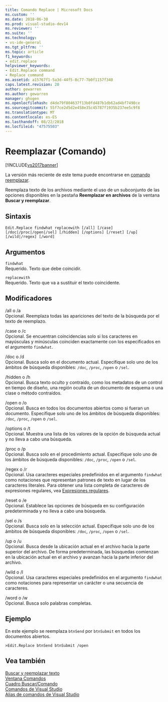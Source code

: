 ```yaml
---
title: Comando Replace | Microsoft Docs
ms.custom: ''
ms.date: 2018-06-30
ms.prod: visual-studio-dev14
ms.reviewer: ''
ms.suite: ''
ms.technology:
- vs-ide-general
ms.tgt_pltfrm: ''
ms.topic: article
f1_keywords:
- edit.replace
helpviewer_keywords:
- Edit.Replace command
- Replace command
ms.assetid: a15767f1-5a3d-44f5-8c77-7b0f1157f340
caps.latest.revision: 20
author: gewarren
ms.author: gewarren
manager: ghogen
ms.openlocfilehash: d4de79f804637f13b0fd487b1db62ad4bf7490ce
ms.sourcegitcommit: 55f7ce2d5d2e458e35c45787f1935b237ee5c9f8
ms.translationtype: MT
ms.contentlocale: es-ES
ms.lasthandoff: 08/22/2018
ms.locfileid: "47575503"
---
```

# <a name="replace-command"></a>Reemplazar (Comando)
[!INCLUDE[vs2017banner](../../includes/vs2017banner.md)]

La versión más reciente de este tema puede encontrarse en [comando reemplazar](https://docs.microsoft.com/visualstudio/ide/reference/replace-command).  
  
  
Reemplaza texto de los archivos mediante el uso de un subconjunto de las opciones disponibles en la pestaña **Reemplazar en archivos** de la ventana **Buscar y reemplazar**.  
  
## <a name="syntax"></a>Sintaxis  
  
```  
Edit.Replace findwhat replacewith [/all] [/case]  
[/doc|/proc|/open|/sel] [/hidden] [/options] [/reset] [/up]  
[/wild|/regex] [/word]  
```  
  
## <a name="arguments"></a>Argumentos  
 `findwhat`  
 Requerido. Texto que debe coincidir.  
  
 `replacewith`  
 Requerido. Texto que va a sustituir el texto coincidente.  
  
## <a name="switches"></a>Modificadores  
 /all o /a  
 Opcional. Reemplaza todas las apariciones del texto de la búsqueda por el texto de reemplazo.  
  
 /case o /c  
 Opcional. Se encuentran coincidencias solo si los caracteres en mayúsculas y minúsculas coinciden exactamente con los especificados en el argumento `findwhat`.  
  
 /doc o /d  
 Opcional. Busca solo en el documento actual. Especifique solo uno de los ámbitos de búsqueda disponibles: `/doc`, `/proc`, `/open` o `/sel`.  
  
 /hidden o /h  
 Opcional. Busca texto oculto y contraído, como los metadatos de un control en tiempo de diseño, una región oculta de un documento de esquema o una clase o método contraídos.  
  
 /open o /o  
 Opcional. Busca en todos los documentos abiertos como si fueran un documento. Especifique solo uno de los ámbitos de búsqueda disponibles: `/doc`, `/proc`, `/open` o `/sel`.  
  
 /options o /t  
 Opcional. Muestra una lista de los valores de la opción de búsqueda actual y no lleva a cabo una búsqueda.  
  
 /proc o /p  
 Opcional. Busca solo en el procedimiento actual. Especifique solo uno de los ámbitos de búsqueda disponibles: `/doc`, `/proc`, `/open` o `/sel`.  
  
 /regex o /r  
 Opcional. Usa caracteres especiales predefinidos en el argumento `findwhat` como notaciones que representan patrones de texto en lugar de los caracteres literales. Para obtener una lista completa de caracteres de expresiones regulares, vea [Expresiones regulares](../../ide/using-regular-expressions-in-visual-studio.md).  
  
 /reset o /e  
 Opcional. Establece las opciones de búsqueda en su configuración predeterminada y no lleva a cabo una búsqueda.  
  
 /sel o /s  
 Opcional. Busca solo en la selección actual. Especifique solo uno de los ámbitos de búsqueda disponibles: `/doc`, `/proc`, `/open` o `/sel`.  
  
 /up o /u  
 Opcional. Busca desde la ubicación actual en el archivo hacia la parte superior del archivo. De forma predeterminada, las búsquedas comienzan en la ubicación actual en el archivo y avanzan hacia la parte inferior del archivo.  
  
 /wild o /l  
 Opcional. Usa caracteres especiales predefinidos en el argumento `findwhat` como notaciones para representar un carácter o una secuencia de caracteres.  
  
 /word o /w  
 Opcional. Busca solo palabras completas.  
  
## <a name="example"></a>Ejemplo  
 En este ejemplo se reemplaza `btnSend` por `btnSubmit` en todos los documentos abiertos.  
  
```  
>Edit.Replace btnSend btnSubmit /open  
```  
  
## <a name="see-also"></a>Vea también  
 [Buscar y reemplazar texto](../../ide/finding-and-replacing-text.md)   
 [Ventana Comandos](../../ide/reference/command-window.md)   
 [Cuadro Buscar/Comando](../../ide/find-command-box.md)   
 [Comandos de Visual Studio](../../ide/reference/visual-studio-commands.md)   
 [Alias de comandos de Visual Studio](../../ide/reference/visual-studio-command-aliases.md)



